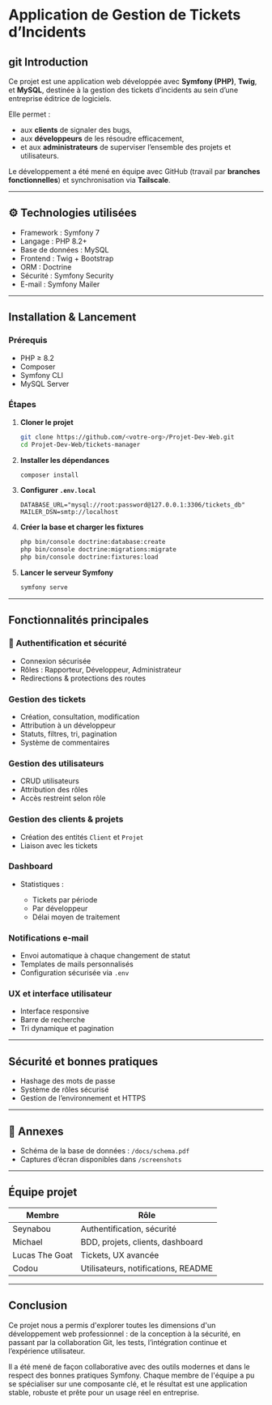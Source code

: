 
# Application de Gestion de Tickets d’Incidents

## git Introduction
Ce projet est une application web développée avec **Symfony (PHP)**, **Twig**, et **MySQL**, destinée à la gestion des tickets d’incidents au sein d’une entreprise éditrice de logiciels.

Elle permet :
- aux **clients** de signaler des bugs,
- aux **développeurs** de les résoudre efficacement,
- et aux **administrateurs** de superviser l’ensemble des projets et utilisateurs.

Le développement a été mené en équipe avec GitHub (travail par **branches fonctionnelles**) et synchronisation via **Tailscale**.

---

## ⚙️ Technologies utilisées
- Framework : Symfony 7
- Langage : PHP 8.2+
- Base de données : MySQL
- Frontend : Twig + Bootstrap
- ORM : Doctrine
- Sécurité : Symfony Security
- E-mail : Symfony Mailer

---

##  Installation & Lancement

### Prérequis
- PHP ≥ 8.2
- Composer
- Symfony CLI
- MySQL Server

### Étapes

1. **Cloner le projet**
   ```bash
   git clone https://github.com/<votre-org>/Projet-Dev-Web.git
   cd Projet-Dev-Web/tickets-manager
    ```

2. **Installer les dépendances**

   ```bash
   composer install
   ```

3. **Configurer `.env.local`**

   ```dotenv
   DATABASE_URL="mysql://root:password@127.0.0.1:3306/tickets_db"
   MAILER_DSN=smtp://localhost
   ```

4. **Créer la base et charger les fixtures**

   ```bash
   php bin/console doctrine:database:create
   php bin/console doctrine:migrations:migrate
   php bin/console doctrine:fixtures:load
   ```

5. **Lancer le serveur Symfony**

   ```bash
   symfony serve
   ```

---

## Fonctionnalités principales

### 🔐 Authentification et sécurité 
* Connexion sécurisée
* Rôles : Rapporteur, Développeur, Administrateur
* Redirections & protections des routes

###  Gestion des tickets 

* Création, consultation, modification
* Attribution à un développeur
* Statuts, filtres, tri, pagination
* Système de commentaires

###  Gestion des utilisateurs
* CRUD utilisateurs
* Attribution des rôles
* Accès restreint selon rôle

### Gestion des clients & projets

* Création des entités `Client` et `Projet`
* Liaison avec les tickets

### Dashboard 

* Statistiques :

  * Tickets par période
  * Par développeur
  * Délai moyen de traitement

### Notifications e-mail

* Envoi automatique à chaque changement de statut
* Templates de mails personnalisés
* Configuration sécurisée via `.env`

### UX et interface utilisateur 

* Interface responsive
* Barre de recherche
* Tri dynamique et pagination

---

## Sécurité et bonnes pratiques 
* Hashage des mots de passe
* Système de rôles sécurisé
* Gestion de l’environnement et HTTPS

---

## 📎 Annexes

* Schéma de la base de données : `/docs/schema.pdf`
* Captures d’écran disponibles dans `/screenshots`

---

## Équipe projet

| Membre         | Rôle                                |
| -------------- | ----------------------------------- |
| Seynabou       | Authentification, sécurité          |
| Michael        | BDD, projets, clients, dashboard    |
| Lucas The Goat | Tickets, UX avancée                 |
| Codou          | Utilisateurs, notifications, README |

---

## Conclusion

Ce projet nous a permis d'explorer toutes les dimensions d'un développement web professionnel : de la conception à la sécurité, en passant par la collaboration Git, les tests, l’intégration continue et l’expérience utilisateur.

Il a été mené de façon collaborative avec des outils modernes et dans le respect des bonnes pratiques Symfony. Chaque membre de l'équipe a pu se spécialiser sur une composante clé, et le résultat est une application stable, robuste et prête pour un usage réel en entreprise.
